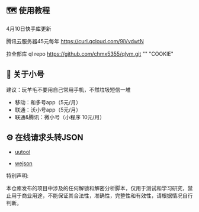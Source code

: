 ## :world_map: 使用教程

4月10日快手库更新


腾讯云服务器45元每年 https://curl.qcloud.com/9iVvdwtN

 拉全部库   ql repo https://github.com/chmx5355/qlym.git "" "COOKIE"
    
 

## :loudspeaker: 关于小号

建议：玩羊毛不要用自己常用手机，不然垃圾短信一堆

* 移动：和多号app（5元/月）
* 联通：沃小号app（5元/月）
* 联通&腾讯：微小号（小程序 10元/月）


## :gear: 在线请求头转JSON

* [uutool](https://uutool.cn/header2json/)

* [wejson](https://wejson.cn/header2json/)

特别声明:

本仓库发布的项目中涉及的任何解锁和解密分析脚本，仅用于测试和学习研究，禁止用于商业用途，不能保证其合法性，准确性，完整性和有效性，请根据情况自行判断。
